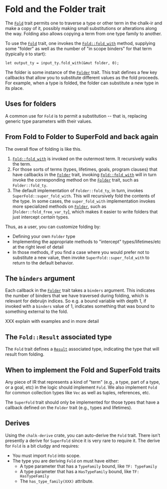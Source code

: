 # Fold and the Folder trait

The [`Fold`] trait permits one to traverse a type or other term in the
chalk-ir and make a copy of it, possibly making small substitutions or
alterations along the way. Folding also allows copying a term from one
type family to another.

[`Fold`]: http://rust-lang.github.io/chalk/chalk_ir/fold/trait.Fold.html

To use the [`Fold`] trait, one invokes the [`Fold::fold_with`] method, supplying some
"folder" as well as the number of "in scope binders" for that term (typically `0`
to start):

```rust,ignore
let output_ty = input_ty.fold_with(&mut folder, 0);
```

[`Fold::fold_with`]: http://rust-lang.github.io/chalk/chalk_ir/fold/trait.Fold.html#tymethod.fold_with

The folder is some instance of the [`Folder`] trait. This trait
defines a few key callbacks that allow you to substitute different
values as the fold proceeds. For example, when a type is folded, the
folder can substitute a new type in its place.

[`Folder`]: http://rust-lang.github.io/chalk/chalk_ir/fold/trait.Folder.html

## Uses for folders

A common use for `Fold` is to permit a substitution -- that is,
replacing generic type parameters with their values.

## From Fold to Folder to SuperFold and back again

The overall flow of folding is like this.

1. [`Fold::fold_with`] is invoked on the outermost term. It recursively
   walks the term.
2. For those sorts of terms (types, lifetimes, goals, program clauses) that have
   callbacks in the [`Folder`] trait, invoking [`Fold::fold_with`] will in turn
   invoke the corresponding method on the [`Folder`] trait, such as `Folder::fold_ty`.
3. The default implementation of `Folder::fold_ty`, in turn, invokes
   `SuperFold::super_fold_with`.  This will recursively fold the
   contents of the type. In some cases, the `super_fold_with`
   implementation invokes more specialized methods on [`Folder`], such
   as [`Folder::fold_free_var_ty`], which makes it easier to write
   folders that just intercept *certain* types.

Thus, as a user, you can customize folding by:

* Defining your own `Folder` type
* Implementing the appropriate methods to "intercept" types/lifetimes/etc at the right level of
  detail
* In those methods, if you find a case where you would prefer not to
  substitute a new value, then invoke `SuperFold::super_fold_with` to
  return to the default behavior.

## The `binders` argument

Each callback in the [`Folder`] trait takes a `binders` argument. This indicates
the number of binders that we have traversed during folding, which is relevant for debruijn indices.
So e.g. a bound variable with depth 1, if invoked with a `binders` value of 1, indicates something that was bound to something external to the fold.

XXX explain with examples and in more detail
  
## The `Fold::Result` associated type

The `Fold` trait defines a [`Result`] associated type, indicating the
type that will result from folding.

[`Result`]: http://rust-lang.github.io/chalk/chalk_ir/fold/trait.Fold.html#associatedtype.Result

## When to implement the Fold and SuperFold traits

Any piece of IR that represents a kind of "term" (e.g., a type, part
of a type, or a goal, etc) in the logic should implement `Fold`. We
also implement `Fold` for common collection types like `Vec` as well
as tuples, references, etc.

The `SuperFold` trait should only be implemented for those types that
have a callback defined on the `Folder` trait (e.g., types and
lifetimes).

## Derives

Using the `chalk-derive` crate, you can auto-derive the `Fold` trait.
There isn't presently a derive for `SuperFold` since it is very rare
to require it. The derive for `Fold` is a bit cludgy and requires:

* You must import `Fold` into scope.
* The type you are deriving `Fold` on must have either:
  * A type parameter that has a `TypeFamily` bound, like `TF: TypeFamily`
  * A type parameter that has a `HasTypeFamily` bound, like `TF: HasTypeFamily`
  * The `has_type_family(XXX)` attribute.


